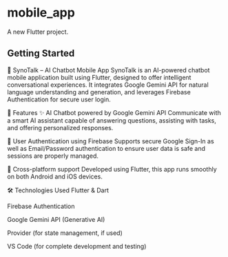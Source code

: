 # mobile_app

A new Flutter project.

## Getting Started

🤖 SynoTalk – AI Chatbot Mobile App
SynoTalk is an AI-powered chatbot mobile application built using Flutter, designed to offer intelligent conversational experiences. It integrates Google Gemini API for natural language understanding and generation, and leverages Firebase Authentication for secure user login.

🔑 Features
✨ AI Chatbot powered by Google Gemini API
Communicate with a smart AI assistant capable of answering questions, assisting with tasks, and offering personalized responses.

🔐 User Authentication using Firebase
Supports secure Google Sign-In as well as Email/Password authentication to ensure user data is safe and sessions are properly managed.

📱 Cross-platform support
Developed using Flutter, this app runs smoothly on both Android and iOS devices.

🛠️ Technologies Used
Flutter & Dart

Firebase Authentication

Google Gemini API (Generative AI)

Provider (for state management, if used)

VS Code (for complete development and testing)
